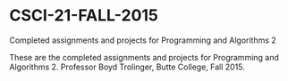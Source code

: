 # CSCI-21-FALL-2015
Completed assignments and projects for Programming and Algorithms 2

These are the completed assignments and projects for Programming and Algorithms 2.
Professor Boyd Trolinger, Butte College, Fall 2015.
